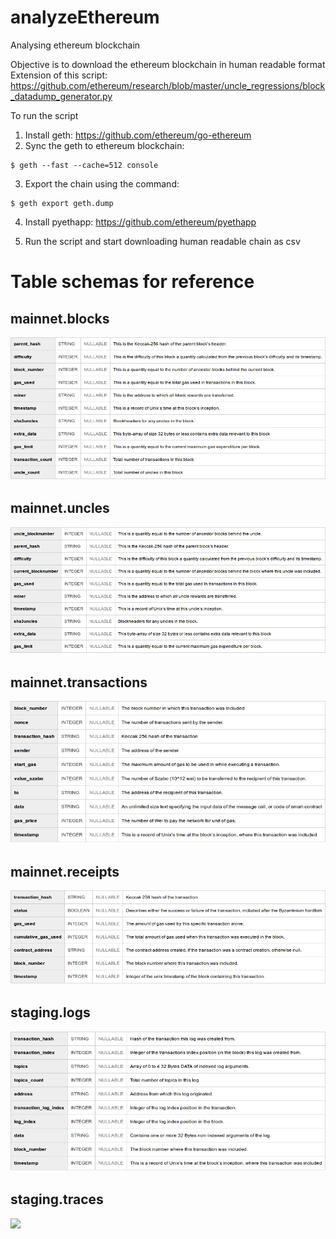 # analyzeEthereum
Analysing ethereum blockchain

Objective is to download the ethereum blockchain in human readable format
Extension of this script: https://github.com/ethereum/research/blob/master/uncle_regressions/block_datadump_generator.py

To run the script
1. Install geth: https://github.com/ethereum/go-ethereum
2. Sync the geth to ethereum blockchain: 
```
$ geth --fast --cache=512 console
```
3. Export the chain using the command: 
```
$ geth export geth.dump
```
4. Install pyethapp: https://github.com/ethereum/pyethapp

5. Run the script and start downloading human readable chain as csv

# Table schemas for reference

## mainnet.blocks
<img src="https://github.com/analyseether/analyzeEthereum/raw/master/schemas/schema_blocks.png">

## mainnet.uncles
<img src="https://github.com/analyseether/analyzeEthereum/raw/master/schemas/schema_uncles.png">

## mainnet.transactions
<img src="https://github.com/analyseether/analyzeEthereum/raw/master/schemas/schema_transactions.png">

## mainnet.receipts
<img src="https://github.com/analyseether/analyzeEthereum/raw/master/schemas/schema_receipts.png">

## staging.logs
<img src="https://github.com/analyseether/analyzeEthereum/raw/master/schemas/schema_logs.png">

## staging.traces
<img src="https://github.com/analyseether/analyzeEthereum/raw/master/schemas/schema_tracess.png">
